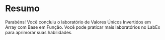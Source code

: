 # Resumo

Parabéns! Você concluiu o laboratório de Valores Únicos Invertidos em Array com Base em Função. Você pode praticar mais laboratórios no LabEx para aprimorar suas habilidades.
